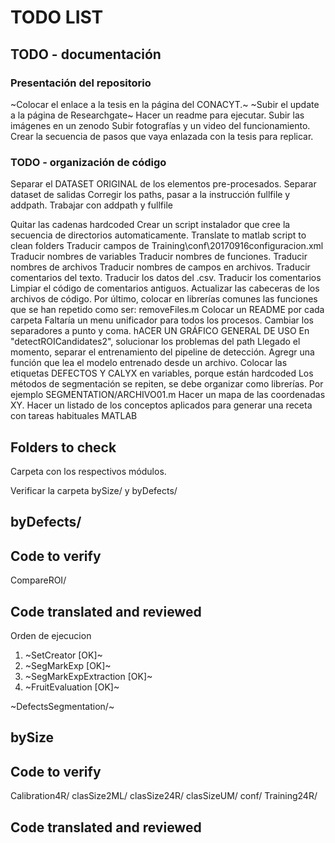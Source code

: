 # TODO LIST

## TODO - documentación
### Presentación del repositorio
~Colocar el enlace a la tesis en la página del CONACYT.~
~Subir el update a la página de Researchgate~
Hacer un readme para ejecutar.
Subir las imágenes en un zenodo
Subir fotografías y un video del funcionamiento.
Crear la secuencia de pasos que vaya enlazada con la tesis para replicar.

### TODO - organización de código
Separar el DATASET ORIGINAL de los elementos pre-procesados.
Separar dataset de salidas
Corregir los paths, pasar a la instrucción fullfile y addpath. Trabajar con addpath y fullfile

Quitar las cadenas hardcoded
Crear un script instalador que cree la secuencia de directorios automaticamente.
Translate to matlab script to clean folders
Traducir campos de Training\conf\20170916configuracion.xml
Traducir nombres de variables
Traducir nombres de funciones.
Traducir nombres de archivos
Traducir nombres de campos en archivos.
Traducir comentarios del texto.
Traducir los datos del .csv.
Traducir los comentarios
Limpiar el código de comentarios antiguos.
Actualizar las cabeceras de los archivos de código.
Por último, colocar en librerías comunes las funciones que se han repetido como ser: removeFiles.m
Colocar un README por cada carpeta
Faltaría un menu unificador para todos los procesos.
Cambiar los separadores a punto y coma.
hACER UN GRÁFICO GENERAL DE USO
En "detectROICandidates2", solucionar los problemas del path
Llegado el momento, separar el entrenamiento del pipeline de detección. Agregr una función que lea el modelo entrenado desde un archivo.
Colocar las etiquetas DEFECTOS Y CALYX en variables, porque están hardcoded
Los métodos de segmentación se repiten, se debe organizar como librerías. Por ejemplo SEGMENTATION/ARCHIVO01.m
Hacer un mapa de las coordenadas XY.
Hacer un listado de los conceptos aplicados para generar una receta con 
tareas habituales MATLAB



## Folders to check
Carpeta con los respectivos módulos.

Verificar la carpeta bySize/ y byDefects/


byDefects/
---------
## Code to verify
CompareROI/


## Code translated and reviewed
Orden de ejecucion
1) ~SetCreator [OK]~
2) ~SegMarkExp [OK]~
3) ~SegMarkExpExtraction [OK]~
4) ~FruitEvaluation [OK]~

~DefectsSegmentation/~


bySize
---------
## Code to verify

Calibration4R/
clasSize2ML/
clasSize24R/
clasSizeUM/
conf/
Training24R/

## Code translated and reviewed


